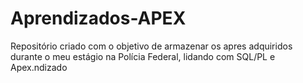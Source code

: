 # Aprendizados-APEX
Repositório criado com o objetivo de armazenar os apres adquiridos durante o meu estágio na Polícia Federal, lidando com SQL/PL e Apex.ndizado
